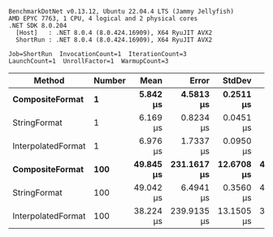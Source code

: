 ```

BenchmarkDotNet v0.13.12, Ubuntu 22.04.4 LTS (Jammy Jellyfish)
AMD EPYC 7763, 1 CPU, 4 logical and 2 physical cores
.NET SDK 8.0.204
  [Host]   : .NET 8.0.4 (8.0.424.16909), X64 RyuJIT AVX2
  ShortRun : .NET 8.0.4 (8.0.424.16909), X64 RyuJIT AVX2

Job=ShortRun  InvocationCount=1  IterationCount=3  
LaunchCount=1  UnrollFactor=1  WarmupCount=3  

```
| Method             | Number | Mean      | Error       | StdDev     | Min       | Max       | Allocated |
|------------------- |------- |----------:|------------:|-----------:|----------:|----------:|----------:|
| **CompositeFormat**    | **1**      |  **5.842 μs** |   **4.5813 μs** |  **0.2511 μs** |  **5.581 μs** |  **6.082 μs** |     **872 B** |
| StringFormat       | 1      |  6.169 μs |   0.8234 μs |  0.0451 μs |  6.122 μs |  6.212 μs |     896 B |
| InterpolatedFormat | 1      |  6.976 μs |   1.7337 μs |  0.0950 μs |  6.883 μs |  7.072 μs |     872 B |
| **CompositeFormat**    | **100**    | **49.845 μs** | **231.1617 μs** | **12.6708 μs** | **42.455 μs** | **64.475 μs** |   **14336 B** |
| StringFormat       | 100    | 49.042 μs |   6.4941 μs |  0.3560 μs | 48.631 μs | 49.262 μs |   16736 B |
| InterpolatedFormat | 100    | 38.224 μs | 239.9135 μs | 13.1505 μs | 30.567 μs | 53.409 μs |   14336 B |
